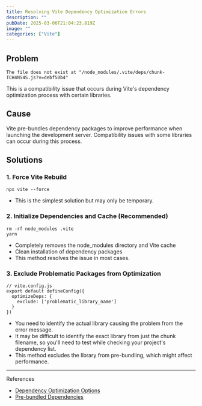 ```yaml
---
title: Resolving Vite Dependency Optimization Errors
description: ""
pubDate: 2025-03-06T21:04:23.819Z
image: ""
categories: ["Vite"]
---
```


## Problem
```
The file does not exist at "/node_modules/.vite/deps/chunk-TCH4NS4S.js?v=debf50b4"
```
This is a compatibility issue that occurs during Vite's dependency optimization process with certain libraries.

## Cause
Vite pre-bundles dependency packages to improve performance when launching the development server. Compatibility issues with some libraries can occur during this process.

## Solutions

### 1. Force Vite Rebuild
```
npx vite --force
```
- This is the simplest solution but may only be temporary.

### 2. Initialize Dependencies and Cache (Recommended)
```
rm -rf node_modules .vite
yarn
```
- Completely removes the node_modules directory and Vite cache
- Clean installation of dependency packages
- This method resolves the issue in most cases.

### 3. Exclude Problematic Packages from Optimization
```
// vite.config.js
export default defineConfig({
  optimizeDeps: {
    exclude: ['problematic_library_name']
  }
})
```
- You need to identify the actual library causing the problem from the error message.
- It may be difficult to identify the exact library from just the chunk filename, so you'll need to test while checking your project's dependency list.
- This method excludes the library from pre-bundling, which might affect performance.

---
References
- [Dependency Optimization Options](https://vitejs.dev/config/dep-optimization-options)
- [Pre-bundled Dependencies](https://vitejs.dev/guide/dep-pre-bundling)